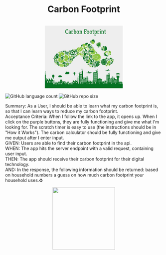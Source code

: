 <div align="center">
<h1>Carbon Footprint</h1><br>
<img src="https://github.com/Makellum/Hackathon/blob/master/img/carbon-footprint-blog.png" width="250" height="200"><br>
  </div>
  <p float="left">
<img alt="GitHub language count" src="https://img.shields.io/github/languages/count/Makellum/Hackathon">
<img alt="GitHub repo size" src="https://img.shields.io/github/repo-size/Makellum/Hackathon">
  </p>

Summary: As a User, I should be able to learn what my carbon footprint is, so that I can learn ways to reduce my carbon footprint.<br>
Acceptance Criteria: When I follow the link to the app, it opens up. When I click on the purple buttons, they are fully functioning and give me what I'm looking for. The scratch timer is easy to use (the instructions should be in "How it Works"). The carbon calculator should be fully functioning and give me output after I enter input.<br>
GIVEN: Users are able to find their carbon footprint  in the api.<br>
WHEN: The app hits the server endpoint with a valid request, containing user input.<br>
THEN: The app should receive their carbon footprint for their digital technology.<br>
AND: In the response, the following information should be returned: based on household numbers a guess on how much carbon footprint your household uses.:recycle:<br>
<div align="center">
<img src="https://github.com/Makellum/Hackathon/blob/master/img/gif1.gif" width="200" height="200"><br>
 </div>


